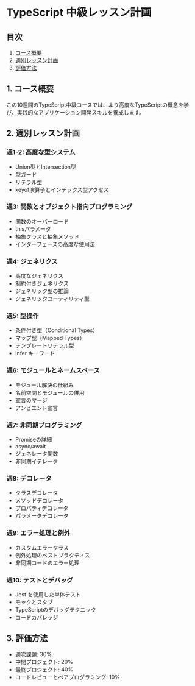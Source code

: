 # TypeScript 中級レッスン計画

## 目次
1. [コース概要](#1-コース概要)
2. [週別レッスン計画](#2-週別レッスン計画)
3. [評価方法](#3-評価方法)

## 1. コース概要

この10週間のTypeScript中級コースでは、より高度なTypeScriptの概念を学び、実践的なアプリケーション開発スキルを養成します。

## 2. 週別レッスン計画

### 週1-2: 高度な型システム
- Union型とIntersection型
- 型ガード
- リテラル型
- keyof演算子とインデックス型アクセス

### 週3: 関数とオブジェクト指向プログラミング
- 関数のオーバーロード
- thisパラメータ
- 抽象クラスと抽象メソッド
- インターフェースの高度な使用法

### 週4: ジェネリクス
- 高度なジェネリクス
- 制約付きジェネリクス
- ジェネリック型の推論
- ジェネリックユーティリティ型

### 週5: 型操作
- 条件付き型（Conditional Types）
- マップ型（Mapped Types）
- テンプレートリテラル型
- infer キーワード

### 週6: モジュールとネームスペース
- モジュール解決の仕組み
- 名前空間とモジュールの併用
- 宣言のマージ
- アンビエント宣言

### 週7: 非同期プログラミング
- Promiseの詳細
- async/await
- ジェネレータ関数
- 非同期イテレータ

### 週8: デコレータ
- クラスデコレータ
- メソッドデコレータ
- プロパティデコレータ
- パラメータデコレータ

### 週9: エラー処理と例外
- カスタムエラークラス
- 例外処理のベストプラクティス
- 非同期コードのエラー処理

### 週10: テストとデバッグ
- Jest を使用した単体テスト
- モックとスタブ
- TypeScriptのデバッグテクニック
- コードカバレッジ

## 3. 評価方法

- 週次課題: 30%
- 中間プロジェクト: 20%
- 最終プロジェクト: 40%
- コードレビューとペアプログラミング: 10%